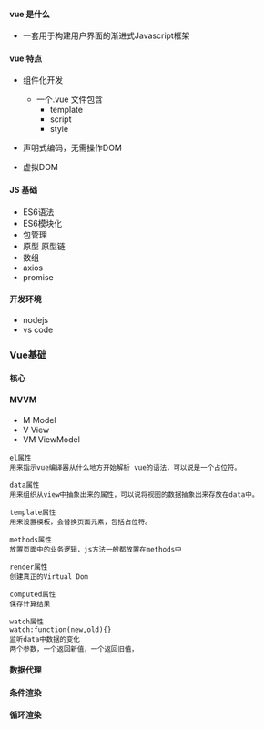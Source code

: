 
#### vue 是什么
+ 一套用于构建用户界面的渐进式Javascript框架

#### vue 特点
+ 组件化开发
    + 一个.vue 文件包含
        + template
        + script
        + style
    
+ 声明式编码，无需操作DOM
+ 虚拟DOM

#### JS 基础
+ ES6语法
+ ES6模块化
+ 包管理
+ 原型 原型链
+ 数组
+ axios
+ promise


#### 开发环境
+ nodejs
+ vs code

### Vue基础
#### 核心

#### MVVM
+ M  Model
+ V  View
+ VM  ViewModel

```text
el属性
用来指示vue编译器从什么地方开始解析 vue的语法，可以说是一个占位符。

data属性
用来组织从view中抽象出来的属性，可以说将视图的数据抽象出来存放在data中。

template属性
用来设置模板，会替换页面元素，包括占位符。

methods属性
放置页面中的业务逻辑，js方法一般都放置在methods中

render属性
创建真正的Virtual Dom

computed属性
保存计算结果    

watch属性
watch:function(new,old){}
监听data中数据的变化
两个参数，一个返回新值，一个返回旧值，
```

#### 数据代理


#### 条件渲染


#### 循环渲染

